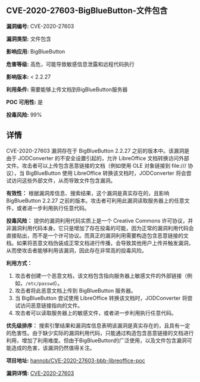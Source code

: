 ## CVE-2020-27603-BigBlueButton-文件包含

**漏洞编号:** CVE-2020-27603

**漏洞类型:** 文件包含

**影响应用:** BigBlueButton

**危害等级:** 高危，可能导致敏感信息泄露和远程代码执行

**影响版本:** < 2.2.27

**利用条件:** 需要能够上传文档到BigBlueButton服务器

**POC 可用性:** 是

**投毒风险:** 99%

## 详情

CVE-2020-27603 漏洞存在于 BigBlueButton 2.2.27 之前的版本中。该漏洞是由于 JODConverter 的不安全设置引起的，允许 LibreOffice 文档转换访问外部文件。攻击者可以上传包含恶意链接的文档（例如使用 OLE 对象链接到 file:/// 协议），当 BigBlueButton 使用 LibreOffice 转换该文档时，JODConverter 将会尝试访问这些外部文件，从而导致文件包含漏洞。

**有效性：**
根据漏洞库信息、搜索结果，这个漏洞是真实存在的，且影响 BigBlueButton 2.2.27 之前的版本。攻击者可利用此漏洞读取服务器上的任意文件，或者进一步利用执行任意代码。

**投毒风险：**
提供的漏洞利用代码实质上是一个 Creative Commons 许可协议，并非漏洞利用代码本身。它只是增加了存在投毒的可能，因为正常的漏洞利用代码会直接贴出，而不是一个许可协议。而真正的漏洞利用需要构造包含恶意链接的文档。如果将恶意文档伪装成正常文档进行传播，会导致其他用户上传并触发漏洞，从而使攻击者能够利用该漏洞，因此存在非常高的投毒风险。

**利用方式：**
1.  攻击者创建一个恶意文档，该文档包含指向服务器上敏感文件的外部链接（例如，`/etc/passwd`）。
2.  攻击者将此恶意文档上传到 BigBlueButton 服务器。
3.  当 BigBlueButton 尝试使用 LibreOffice 转换该文档时，JODConverter 将尝试访问恶意链接指向的文件。
4.  攻击者可以读取服务器上的敏感文件，或者进一步利用执行任意代码。

**优先级排序：**
搜索引擎结果和漏洞库信息表明该漏洞是真实存在的，且具有一定的危害性。由于缺少实际的漏洞利用代码，只能通过构造包含恶意链接的文档进行利用，增加了利用难度。但由于BigBlueButton的广泛使用，以及文件包含漏洞可能造成的危害，该漏洞仍然值得关注。

**项目地址:** [hannob/CVE-2020-27603-bbb-libreoffice-poc](https://github.com/hannob/CVE-2020-27603-bbb-libreoffice-poc)

**漏洞详情:** [CVE-2020-27603](https://nvd.nist.gov/vuln/detail/CVE-2020-27603)
